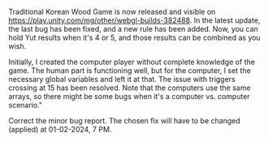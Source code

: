 Traditional Korean Wood Game is now released and visible on https://play.unity.com/mg/other/webgl-builds-382488. In the latest update, the last bug has been fixed, and a new rule has been added. Now, you can hold Yut results when it's 4 or 5, and those results can be combined as you wish.

Initially, I created the computer player without complete knowledge of the game. The human part is functioning well, but for the computer, I set the necessary global variables and left it at that. The issue with triggers crossing at 15 has been resolved. Note that the computers use the same arrays, so there might be some bugs when it's a computer vs. computer scenario."

Correct the minor bug report. The chosen fix will have to be changed (applied) at 01-02-2024, 7 PM.
